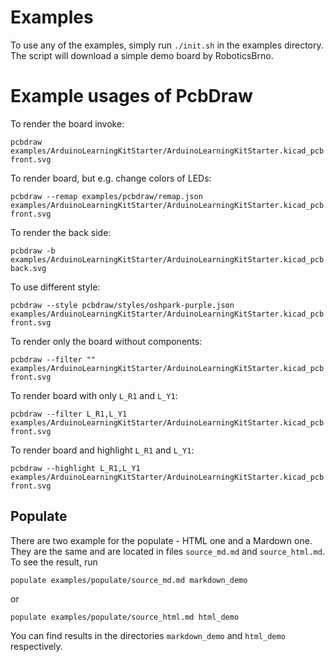 # Examples

To use any of the examples, simply run `./init.sh` in the examples directory.
The script will download a simple demo board by RoboticsBrno.


# Example usages of PcbDraw

To render the board invoke:

```
pcbdraw examples/ArduinoLearningKitStarter/ArduinoLearningKitStarter.kicad_pcb front.svg
```

To render board, but e.g. change colors of LEDs:

```
pcbdraw --remap examples/pcbdraw/remap.json examples/ArduinoLearningKitStarter/ArduinoLearningKitStarter.kicad_pcb front.svg
```

To render the back side:

```
pcbdraw -b examples/ArduinoLearningKitStarter/ArduinoLearningKitStarter.kicad_pcb back.svg
```

To use different style:

```
pcbdraw --style pcbdraw/styles/oshpark-purple.json examples/ArduinoLearningKitStarter/ArduinoLearningKitStarter.kicad_pcb front.svg
```

To render only the board without components:

```
pcbdraw --filter "" examples/ArduinoLearningKitStarter/ArduinoLearningKitStarter.kicad_pcb front.svg
```

To render board with only `L_R1` and `L_Y1`:

```
pcbdraw --filter L_R1,L_Y1 examples/ArduinoLearningKitStarter/ArduinoLearningKitStarter.kicad_pcb front.svg
```

To render board and highlight `L_R1` and `L_Y1`:

```
pcbdraw --highlight L_R1,L_Y1 examples/ArduinoLearningKitStarter/ArduinoLearningKitStarter.kicad_pcb front.svg
```


## Populate

There are two example for the populate - HTML one and a Mardown one. They are
the same and are located in files `source_md.md` and `source_html.md`. To see
the result, run

```
populate examples/populate/source_md.md markdown_demo
```
or
```
populate examples/populate/source_html.md html_demo
```

You can find results
in the directories `markdown_demo` and `html_demo` respectively.

